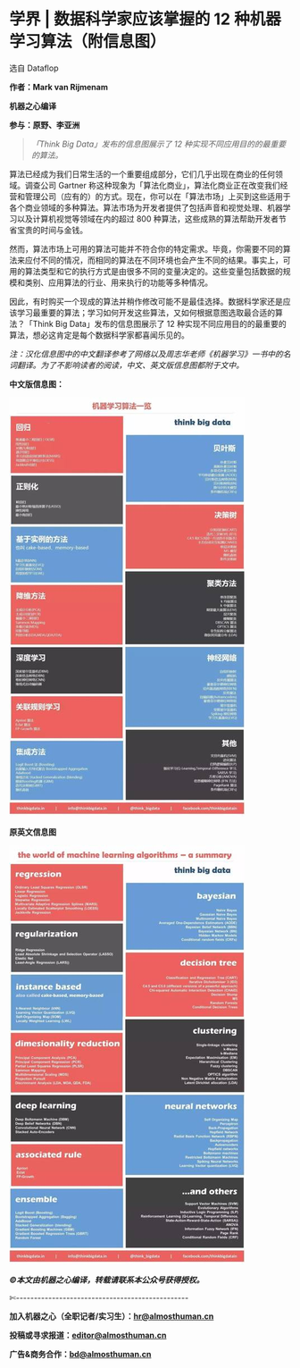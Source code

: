 # 学界 | 数据科学家应该掌握的 12 种机器学习算法（附信息图）

选自 Dataflop

**作者：Mark van Rijmenam**

**机器之心编译**

**参与：原野、李亚洲** 

> *「Think Big Data」发布的信息图展示了 12 种实现不同应用目的的最重要的算法。*

算法已经成为我们日常生活的一个重要组成部分，它们几乎出现在商业的任何领域。调查公司 Gartner 称这种现象为「算法化商业」，算法化商业正在改变我们经营和管理公司（应有的）的方式。现在，你可以在「算法市场」上买到这些适用于各个商业领域的多种算法。算法市场为开发者提供了包括声音和视觉处理、机器学习以及计算机视觉等领域在内的超过 800 种算法，这些成熟的算法帮助开发者节省宝贵的时间与金钱。

然而，算法市场上可用的算法可能并不符合你的特定需求。毕竟，你需要不同的算法来应付不同的情况，而相同的算法在不同环境也会产生不同的结果。事实上，可用的算法类型和它的执行方式是由很多不同的变量决定的。这些变量包括数据的规模和类别、应用算法的行业、用来执行的功能等多种情况。

因此，有时购买一个现成的算法并稍作修改可能不是最佳选择。数据科学家还是应该学习最重要的算法；学习如何开发这些算法，又如何根据意图选取最合适的算法？「Think Big Data」发布的信息图展示了 12 种实现不同应用目的的最重要的算法，想必这肯定是每个数据科学家都喜闻乐见的。

*注：汉化信息图中的中文翻译参考了网络以及周志华老师《机器学习》一书中的名词翻译。为了不影响读者的阅读，中文、英文版信息图都附于文中。*

**中文版信息图：**

**![](img/8880b2cf2cdca0cdd756bbae00e1de07.jpg)** 

**原英文信息图**

![](img/8173b3529d6a8b45375234d125b74d38.jpg)

***©本文由机器之心编译，***转载请联系本公众号获得授权***。***

✄------------------------------------------------

**加入机器之心（全职记者/实习生）：hr@almosthuman.cn**

**投稿或寻求报道：editor@almosthuman.cn**

**广告&商务合作：bd@almosthuman.cn**